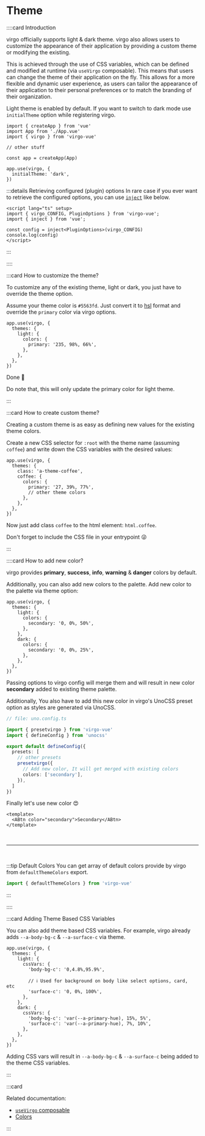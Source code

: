 # Theme

::::card Introduction

virgo officially supports light & dark theme. virgo also allows users to customize the appearance of their application by providing a custom theme or modifying the existing.

This is achieved through the use of CSS variables, which can be defined and modified at runtime (via `useVirgo` composable). This means that users can change the theme of their application on the fly. This allows for a more flexible and dynamic user experience, as users can tailor the appearance of their application to their personal preferences or to match the branding of their organization.

Light theme is enabled by default. If you want to switch to dark mode use `initialTheme` option while registering virgo.

```ts{9-11}
import { createApp } from 'vue'
import App from './App.vue'
import { virgo } from 'virgo-vue'

// other stuff

const app = createApp(App)

app.use(virgo, {
  initialTheme: 'dark',
})
```

:::details Retrieving configured (plugin) options
In rare case if you ever want to retrieve the configured options, you can use [`inject`](https://vuejs.org/guide/components/provide-inject.html#provide-inject) like below.

```vue
<script lang="ts" setup>
import { virgo_CONFIG, PluginOptions } from 'virgo-vue';
import { inject } from 'vue';

const config = inject<PluginOptions>(virgo_CONFIG)
console.log(config)
</script>
```

:::

::::

:::card How to customize the theme?

To customize any of the existing theme, light or dark, you just have to override the theme option.

Assume your theme color is `#5563fd`. Just convert it to [hsl](https://developer.mozilla.org/en-US/docs/Web/CSS/color_value/hsl) format and override the `primary` color via virgo options.

```ts{5}
app.use(virgo, {
  themes: {
    light: {
      colors: {
        primary: '235, 98%, 66%',
      },
    },
  },
})
```

Done 🥳

Do note that, this will only update the primary color for light theme.

:::

:::card How to create custom theme?

Creating a custom theme is as easy as defining new values for the existing theme colors.

Create a new CSS selector for `:root` with the theme name (assuming `coffee`) and write down the CSS variables with the desired values:

```ts{5}
app.use(virgo, {
  themes: {
    class: 'a-theme-coffee',
    coffee: {
      colors: {
        primary: '27, 39%, 77%',
        // other theme colors
      },
    },
  },
})
```

Now just add class `coffee` to the html element: `html.coffee`.

Don't forget to include the CSS file in your entrypoint 😜

:::

::::card How to add new color?

virgo provides **primary**, **success**, **info**, **warning** & **danger** colors by default.

Additionally, you can also add new colors to the palette. Add new color to the palette via theme option:

```ts{5,10}
app.use(virgo, {
  themes: {
    light: {
      colors: {
        secondary: '0, 0%, 50%',
      },
    },
    dark: {
      colors: {
        secondary: '0, 0%, 25%',
      },
    },
  },
})
```

Passing options to virgo config will merge them and will result in new color **secondary** added to existing theme palette.

Additionally, You also have to add this new color in virgo's UnoCSS preset option as styles are generated via UnoCSS.

```ts
// file: uno.config.ts

import { presetvirgo } from 'virgo-vue'
import { defineConfig } from 'unocss'

export default defineConfig({
  presets: [
    // other presets
    presetvirgo({
      // Add new color, It will get merged with existing colors
      colors: ['secondary'],
    }),
  ]
})
```

Finally let's use new color 😍

```vue
<template>
  <ABtn color="secondary">Secondary</ABtn>
</template>
```

<br>

---

<br>

:::tip Default Colors
You can get array of default colors provide by virgo from `defaultThemeColors` export.

```ts
import { defaultThemeColors } from 'virgo-vue'
```

:::

::::

:::card Adding Theme Based CSS Variables

You can also add theme based CSS variables. For example, virgo already adds `--a-body-bg-c` & `--a-surface-c` via theme.

```ts{5-8,13-14}
app.use(virgo, {
  themes: {
    light: {
      cssVars: {
        'body-bg-c': '0,4.8%,95.9%',

        // ℹ️ Used for background on body like select options, card, etc
        'surface-c': '0, 0%, 100%',
      },
    },
    dark: {
      cssVars: {
        'body-bg-c': 'var(--a-primary-hue), 15%, 5%',
        'surface-c': 'var(--a-primary-hue), 7%, 10%',
      },
    },
  },
})
```

Adding CSS vars will result in `--a-body-bg-c` & `--a-surface-c` being added to the theme CSS variables.

:::

:::card

Related documentation:

- [`useVirgo` composable](/guide/composables/useVirgo.md)
- [Colors](/guide/getting-started/customization.html#color)

:::
